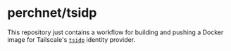 # perchnet/tsidp

This repository just contains a workflow for building and pushing a Docker image for Tailscale's [`tsidp`](https://github.com/tailscale/tailscale/tree/main/cmd/tsidp) identity provider.
